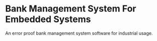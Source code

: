 # Bank Management System For Embedded Systems
An error proof bank management system software for industrial usage.
